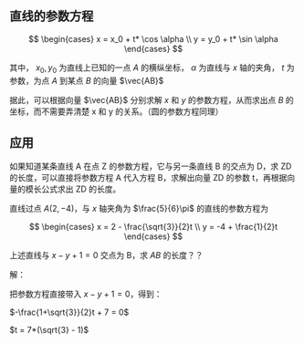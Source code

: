 ## 直线的参数方程

$$
\begin{cases}
x = x_0 + t* \cos \alpha \\
y = y_0 + t* \sin \alpha
\end{cases}
$$

其中， $x_0,y_0$ 为直线上已知的一点 $A$ 的横纵坐标， $\alpha$ 为直线与 $x$ 轴的夹角， $t$ 为参数，为点 $A$ 到某点 $B$ 的向量 $\vec{AB}$

据此，可以根据向量 $\vec{AB}$ 分别求解 $x$ 和 $y$ 的参数方程，从而求出点 $B$ 的坐标，而不需要弄清楚 x 和 y 的关系。（圆的参数方程同理）

## 应用

如果知道某条直线 A 在点 Z 的参数方程，它与另一条直线 B 的交点为 D，求 ZD 的长度，可以直接将参数方程 A 代入方程 B，求解出向量 ZD 的参数 t，再根据向量的模长公式求出 ZD 的长度。

直线过点 $A(2, -4)$，与 $x$ 轴夹角为 $\frac{5}{6}\pi$ 的直线的参数方程为

$$
\begin{cases}
x = 2 - \frac{\sqrt{3}}{2}t \\
y = -4 + \frac{1}{2}t
\end{cases}
$$

上述直线与 $x-y+1=0$ 交点为 B，求 $AB$ 的长度？？

解：

把参数方程直接带入 $x-y+1=0$，得到：

$-\frac{1+\sqrt{3}}{2}t + 7 = 0$

$t = 7*(\sqrt{3} - 1)$
